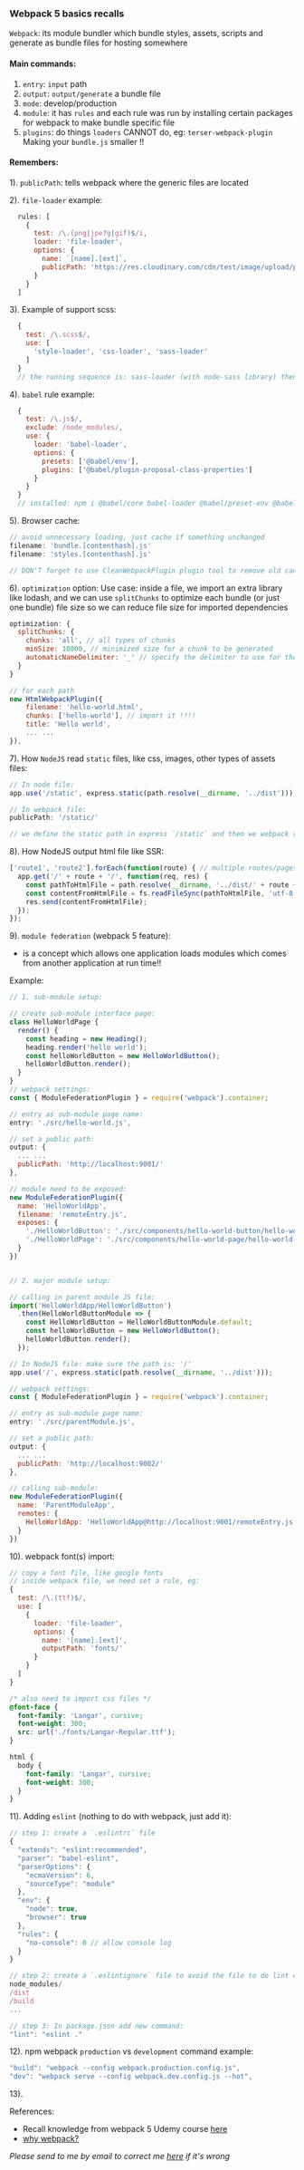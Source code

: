 ### Webpack 5 basics recalls

`Webpack`: its module bundler which bundle styles, assets, scripts and generate as bundle files for hosting somewhere

#### Main commands:
1. `entry`: `input` path
2. `output`: `output/generate` a bundle file
3. `mode`: develop/production
4. `module`: it has `rules` and each rule was run by installing certain packages for webpack to make bundle specific file
5. `plugins`: do things `loaders` CANNOT do, eg: `terser-webpack-plugin` Making your `bundle.js` smaller !!


#### Remembers:
1). `publicPath`: tells webpack where the generic files are located

2). `file-loader` example:

``` js
  rules: [
    {
      test: /\.(png|jpe?g|gif)$/i,
      loader: 'file-loader',
      options: {
        name: `[name].[ext]`,
        publicPath: 'https://res.cloudinary.com/cdn/test/image/upload/path/'
      }
    }
  ]
```

3). Example of support scss:

```js
  {
    test: /\.scss$/,
    use: [
      'style-loader', 'css-loader', 'sass-loader'
    ]
  }
  // the running sequence is: sass-loader (with node-sass library) then css-loader and then style-loader !!!
```

4). `babel` rule example:

```js
  {
    test: /\.js$/,
    exclude: /node_modules/,
    use: {
      loader: 'babel-loader',
      options: {
        presets: ['@babel/env'],
        plugins: ['@babel/plugin-proposal-class-properties']
      }
    }
  }
  // installed: npm i @babel/core babel-loader @babel/preset-env @babel/plugin-proposal-class-properties -D
```

5). Browser cache:

```js
// avoid unnecessary loading, just cache if something unchanged
filename: 'bundle.[contenthash].js'
filename: 'styles.[contenthash].js'

// DON'T forget to use CleanWebpackPlugin plugin tool to remove old cached files inside dist folder
```

6). `optimization` option:
Use case: inside a file, we import an extra library like lodash, and we can use `splitChunks` to optimize each bundle (or just one bundle) file size so we can reduce file size for imported dependencies

```js
optimization: {
  splitChunks: {
    chunks: 'all', // all types of chunks
    minSize: 10000, // minimized size for a chunk to be generated
    automaticNameDelimiter: '_' // specify the delimiter to use for the generated names
  }
}

// for each path
new HtmlWebpackPlugin({
    filename: 'hello-world.html',
    chunks: ['hello-world'], // import it !!!!
    title: 'Hello world',
    ... ...
}),
```

7). How `NodeJS` read `static` files, like css, images, other types of assets files:

```js
// In node file:
app.use('/static', express.static(path.resolve(__dirname, '../dist')));

// In webpack file:
publicPath: '/static/'

// we define the static path in express `/static` and then we webpack read it as `/static/`
```

8). How NodeJS output html file like SSR:
```js
['route1', 'route2'].forEach(function(route) { // multiple routes/pages
  app.get('/' + route + '/', function(req, res) {
    const pathToHtmlFile = path.resolve(__dirname, '../dist/' + route + '.html');
    const contentFromHtmlFile = fs.readFileSync(pathToHtmlFile, 'utf-8');
    res.send(contentFromHtmlFile);
  });
});
```

9). `module federation` (webpack 5 feature):
- is a concept which allows one application loads modules which comes from another application at run time!!

Example:

```js
// 1. sub-module setup:

// create sub-module interface page:
class HelloWorldPage {
  render() {
    const heading = new Heading();
    heading.render('hello world');
    const helloWorldButton = new HelloWorldButton();
    helloWorldButton.render();
  }
}
// webpack settings:
const { ModuleFederationPlugin } = require('webpack').container;

// entry as sub-module page name:
entry: './src/hello-world.js',

// set a public path:
output: {
  ... ...
  publicPath: 'http://localhost:9001/'
},

// module need to be exposed: 
new ModuleFederationPlugin({
  name: 'HelloWorldApp',
  filename: 'remoteEntry.js',
  exposes: {
    './HelloWorldButton': './src/components/hello-world-button/hello-world-button.js', // one of components
    './HelloWorldPage': './src/components/hello-world-page/hello-world-page.js' // sub-module page !!!
  }
})


// 2. major module setup:

// calling in parent module JS file:
import('HelloWorldApp/HelloWorldButton')
  .then(HelloWorldButtonModule => {
    const HelloWorldButton = HelloWorldButtonModule.default;
    const helloWorldButton = new HelloWorldButton();
    helloWorldButton.render();
  });

// In NodeJS file: make sure the path is: '/'
app.use('/', express.static(path.resolve(__dirname, '../dist')));

// webpack settings:
const { ModuleFederationPlugin } = require('webpack').container;

// entry as sub-module page name:
entry: './src/parentModule.js',

// set a public path:
output: {
  ... ...
  publicPath: 'http://localhost:9002/'
},

// calling sub-module:
new ModuleFederationPlugin({
  name: 'ParentModuleApp',
  remotes: {
    HelloWorldApp: 'HelloWorldApp@http://localhost:9001/remoteEntry.js'
  }
})
```

10). webpack font(s) import:

```js
// copy a font file, like google fonts
// inside webpack file, we need set a rule, eg:
{
  test: /\.(ttf)$/,
  use: [
    {
      loader: 'file-loader',
      options: {
        name: '[name].[ext]',
        outputPath: 'fonts/'
      }
    }
  ]
}
```

```css
/* also need to import css files */
@font-face {
  font-family: 'Langar', cursive;
  font-weight: 300;
  src: url('./fonts/Langar-Regular.ttf');
}

html {
  body {
    font-family: 'Langar', cursive;
    font-weight: 300;
  }
}
```

11). Adding `eslint` (nothing to do with webpack, just add it):

```js
// step 1: create a `.eslintrc` file
{
  "extends": "eslint:recommended",
  "parser": "babel-eslint",
  "parserOptions": {
    "ecmaVersion": 6,
    "sourceType": "module"
  },
  "env": {
    "node": true,
    "browser": true
  },
  "rules": {
    "no-console": 0 // allow console log
  }
}

// step 2: create a `.eslintignore` file to avoid the file to do lint checking:
node_modules/
/dist
/build
...

// step 3: In package.json add new command:
"lint": "eslint ."
```

12). npm webpack `production` vs `development` command example:

```js
"build": "webpack --config webpack.production.config.js",
"dev": "webpack serve --config webpack.dev.config.js --hot",
```


13).



References:

- Recall knowledge from webpack 5 Udemy course <a href="https://www.udemy.com/course/webpack-from-beginner-to-advanced/learn/lecture/12761343#overview" target="_blank">here</a>
- <a href="https://webpack.js.org/concepts/why-webpack/" target="_blank">why webpack?</a>


<i>Please send to me by email to correct me <a href="mailto:damonwu0605@gmail.com">here</a> if it's wrong</i>
